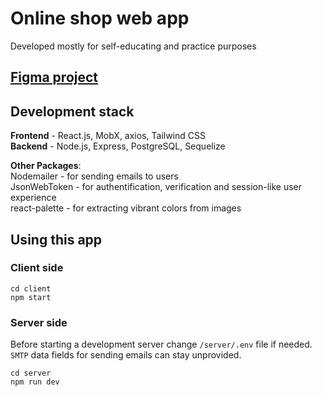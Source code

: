 # Online shop web app
Developed mostly for self-educating and practice purposes

## [Figma project](https://www.figma.com/file/jSuaikIMKjjPxHMemDjNsX/Parilnya)


## Development stack
**Frontend** - React.js, MobX, axios, Tailwind CSS  
**Backend** - Node.js, Express, PostgreSQL, Sequelize

**Other Packages**:  
Nodemailer - for sending emails to users  
JsonWebToken - for authentification, verification and session-like user experience   
react-palette - for extracting vibrant colors from images  

## Using this app

### Client side
```
cd client
npm start
```
### Server side
Before starting a development server change `/server/.env` file if needed.  
`SMTP` data fields for sending emails can stay unprovided.
```
cd server
npm run dev
```



